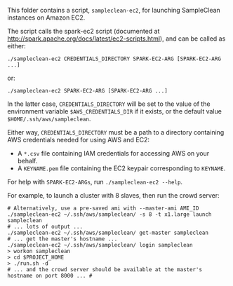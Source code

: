 This folder contains a script, `sampleclean-ec2`, for launching SampleClean
instances on Amazon EC2.

The script calls the spark-ec2 script (documented at
http://spark.apache.org/docs/latest/ec2-scripts.html), and can be called as
either:

```shell
./sampleclean-ec2 CREDENTIALS_DIRECTORY SPARK-EC2-ARG [SPARK-EC2-ARG ...]
```

or:

```shell
./sampleclean-ec2 SPARK-EC2-ARG [SPARK-EC2-ARG ...]
```

In the latter case, `CREDENTIALS_DIRECTORY` will be set to the value of the
environment variable `$AWS_CREDENTIALS_DIR` if it exists, or the default value
`$HOME/.ssh/aws/sampleclean`.

Either way, `CREDENTIALS_DIRECTORY` must be a path to a directory containing AWS
credentials needed for using AWS and EC2:

* A `*.csv` file containing IAM credentials for accessing AWS on your behalf.
* A `KEYNAME.pem` file containing the EC2 keypair corresponding to `KEYNAME`.

For help with `SPARK-EC2-ARGs`, run `./sampleclean-ec2 --help`.

For example, to launch a cluster with 8 slaves, then run the crowd server:
```shell
# Alternatively, use a pre-saved ami with --master-ami AMI_ID
./sampleclean-ec2 ~/.ssh/aws/sampleclean/ -s 8 -t x1.large launch sampleclean
# ... lots of output ...
./sampleclean-ec2 ~/.ssh/aws/sampleclean/ get-master sampleclean
# ... get the master's hostname ...
./sampleclean-ec2 ~/.ssh/aws/sampleclean/ login sampleclean
> workon sampleclean
> cd $PROJECT_HOME
> ./run.sh -d
# ... and the crowd server should be available at the master's hostname on port 8000 ... #
```